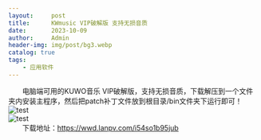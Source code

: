 ```yaml
---
layout:     post
title:      KWmusic VIP破解版 支持无损音质
date:       2023-10-09
author:     Admin
header-img: img/post/bg3.webp
catalog: true
tags:
    - 应用软件
---
```

&emsp;&emsp;电脑端可用的KUWO音乐 VIP破解版，支持无损音质，下载解压到一个文件夹内安装主程序，然后把patch补丁文件放到根目录/bin文件夹下运行即可！
<br>
![test](https://img.locyoo.com/1041.png)
<br>
![test](https://img.locyoo.com/1042.png)
<br>
&emsp;&emsp;下载地址：<a name = "ref1" href="https://wwd.lanpv.com/i54so1b95jub">https://wwd.lanpv.com/i54so1b95jub</a>